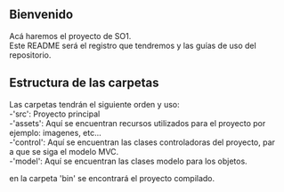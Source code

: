 ## Bienvenido

Acá haremos el proyecto de SO1.<br>
Este README será el registro que tendremos y las guías de uso del repositorio.

## Estructura de las carpetas

Las carpetas tendrán el siguiente orden y uso: <br>
-'src': Proyecto principal <br>
    -'assets': Aquí se encuentran recursos utilizados para el proyecto por ejemplo: imagenes, etc...<br>
    -'control': Aquí se encuentran las clases controladoras del proyecto, par<br>a que se siga el modelo MVC.<br>
    -'model': Aquí se encuentran las clases modelo para los objetos.

en la carpeta 'bin' se encontrará el proyecto compilado.<br>
